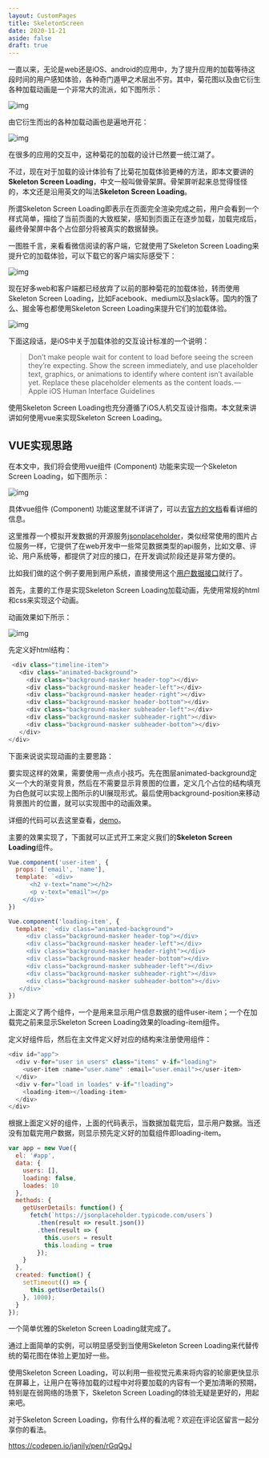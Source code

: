 ```yaml
---
layout: CustomPages
title: SkeletonScreen
date: 2020-11-21
aside: false
draft: true
---
```


一直以来，无论是web还是iOS、android的应用中，为了提升应用的加载等待这段时间的用户感知体验，各种奇门遁甲之术层出不穷。其中，菊花图以及由它衍生各种加载动画是一个非常大的流派，如下图所示：

![img](https://blog-10039692.file.myqcloud.com/1508382587648_934_1508382611328.gif)

由它衍生而出的各种加载动画也是遍地开花：

![img](https://blog-10039692.file.myqcloud.com/1508382595843_8516_1508382619365.jpg)

在很多的应用的交互中，这种菊花的加载的设计已然要一统江湖了。

不过，现在对于加载的设计体验有了比菊花加载体验更棒的方法，即本文要讲的**Skeleton Screen Loading**，中文一般叫做骨架屏。骨架屏听起来总觉得怪怪的，本文还是沿用英文的叫法**Skeleton Screen Loading**。

所谓Skeleton Screen Loading即表示在页面完全渲染完成之前，用户会看到一个样式简单，描绘了当前页面的大致框架，感知到页面正在逐步加载，加载完成后，最终骨架屏中各个占位部分将被真实的数据替换。

一图胜千言，来看看微信阅读的客户端，它就使用了Skeleton Screen Loading来提升它的加载体验，可以下载它的客户端实际感受下：

![img](https://blog-10039692.file.myqcloud.com/1508382617834_4936_1508382642834.gif)

现在好多web和客户端都已经放弃了以前的那种菊花的加载体验，转而使用Skeleton Screen Loading，比如Facebook、medium以及slack等。国内的饿了么、掘金等也都使用Skeleton Screen Loading来提升它们的加载体验。

![img](https://blog-10039692.file.myqcloud.com/1508382762452_1341_1508382786287.jpg)

下面这段话，是iOS中关于加载体验的交互设计标准的一个说明：

> Don’t make people wait for content to load before seeing the screen they’re expecting. Show the screen immediately, and use placeholder text, graphics, or animations to identify where content isn’t available yet. Replace these placeholder elements as the content loads. — Apple iOS Human Interface Guidelines

使用Skeleton Screen Loading也充分遵循了iOS人机交互设计指南。本文就来讲讲如何使用vue来实现Skeleton Screen Loading。

## VUE实现思路

在本文中，我们将会使用vue组件 (Component) 功能来实现一个Skeleton Screen Loading，如下图所示：

![img](https://blog-10039692.file.myqcloud.com/1508382785194_44_1508382808701.gif)

具体vue组件 (Component) 功能这里就不详讲了，可以去[官方的文档](https://cn.vuejs.org/v2/guide/components.html)看看详细的信息。

这里推荐一个模拟开发数据的开源服务[jsonplaceholder](https://jsonplaceholder.typicode.com/)，类似经常使用的图片占位服务一样，它提供了在web开发中一些常见数据类型的api服务，比如文章、评论、用户系统等，都提供了对应的接口，在开发调试阶段还是非常方便的。

比如我们做的这个例子要用到用户系统，直接使用这个[用户数据接口](https://jsonplaceholder.typicode.com/users)就行了。

首先，主要的工作是实现Skeleton Screen Loading加载动画，先使用常规的html和css来实现这个动画。

动画效果如下所示：

![img](https://blog-10039692.file.myqcloud.com/1508382906163_7373_1508382929797.gif)

先定义好html结构：

```javascript
 <div class="timeline-item">
   <div class="animated-background">
     <div class="background-masker header-top"></div>
     <div class="background-masker header-left"></div>
     <div class="background-masker header-right"></div>
     <div class="background-masker header-bottom"></div>
     <div class="background-masker subheader-left"></div>
     <div class="background-masker subheader-right"></div>
     <div class="background-masker subheader-bottom"></div>
   </div>
</div>
```

下面来说说实现动画的主要思路：

要实现这样的效果，需要使用一点点小技巧。先在图层animated-background定义一个大的渐变背景，然后在不需要显示背景图的位置，定义几个占位的结构填充为白色就可以实现上图所示的UI展现形式。最后使用background-position来移动背景图片的位置，就可以实现图中的动画效果。

详细的代码可以去这里查看，[demo](https://codepen.io/janily/pen/rGqQgJ)。

主要的效果实现了，下面就可以正式开工来定义我们的**Skeleton Screen Loading**组件。

```javascript
Vue.component('user-item', {
  props: ['email', 'name'],
  template: `<div>
      <h2 v-text="name"></h2>
      <p v-text="email"></p>
    </div>`
})

Vue.component('loading-item', {
  template: `<div class="animated-background">
     <div class="background-masker header-top"></div>
     <div class="background-masker header-left"></div>
     <div class="background-masker header-right"></div>
     <div class="background-masker header-bottom"></div>
     <div class="background-masker subheader-left"></div>
     <div class="background-masker subheader-right"></div>
     <div class="background-masker subheader-bottom"></div>
   </div>`
})
```

上面定义了两个组件，一个是用来显示用户信息数据的组件user-item；一个在加载完之前来显示Skeleton Screen Loading效果的loading-item组件。

定义好组件后，然后在主文件定义好对应的结构来注册使用组件：

```javascript
<div id="app">
  <div v-for="user in users" class="items" v-if="loading">
    <user-item :name="user.name" :email="user.email"></user-item>
  </div>
  <div v-for="load in loades" v-if="!loading">
    <loading-item></loading-item>
  </div>
</div>
```

根据上面定义好的组件，上面的代码表示，当数据加载完后，显示用户数据。当还没有加载完用户数据，则显示预先定义好的加载组件即loading-item。

```javascript
var app = new Vue({
  el: '#app',
  data: {
    users: [],
    loading: false,
    loades: 10
  },
  methods: {
    getUserDetails: function() {
      fetch(`https://jsonplaceholder.typicode.com/users`)
        .then(result => result.json())
        .then(result => {
          this.users = result
          this.loading = true
        });
    }
  },
  created: function() {
    setTimeout(() => {
      this.getUserDetails()
    }, 1000);
  }
});
```

一个简单优雅的Skeleton Screen Loading就完成了。

通过上面简单的实例，可以明显感受到当使用Skeleton Screen Loading来代替传统的菊花图在体验上更加好一些。

使用Skeleton Screen Loading，可以利用一些视觉元素来将内容的轮廓更快显示在屏幕上，让用户在等待加载的过程中对将要加载的内容有一个更加清晰的预期，特别是在弱网络的场景下，Skeleton Screen Loading的体验无疑是更好的，用起来吧。

对于Skeleton Screen Loading，你有什么样的看法呢？欢迎在评论区留言一起分享你的看法。



https://codepen.io/janily/pen/rGqQgJ